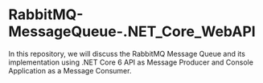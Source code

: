 # RabbitMQ-MessageQueue-.NET_Core_WebAPI
 In this repository, we will discuss the RabbitMQ Message Queue and its implementation using .NET Core 6 API as Message Producer and Console Application as a Message Consumer.
